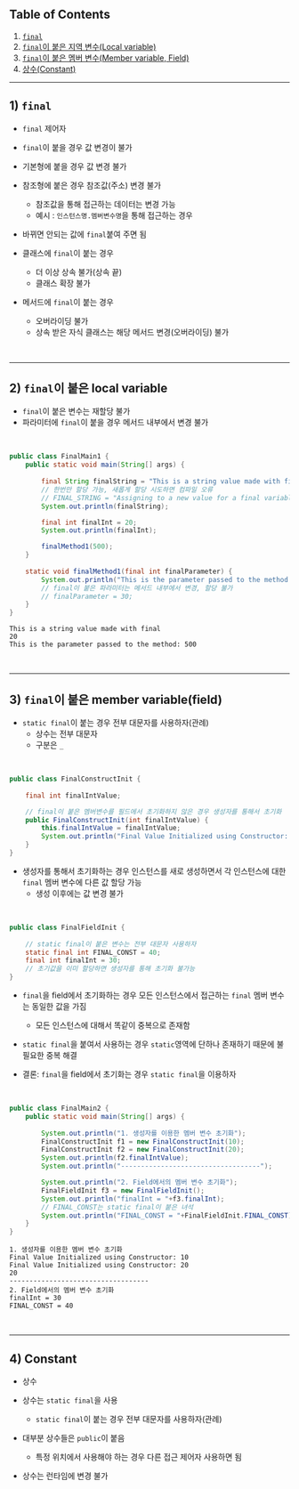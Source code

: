 ## Table of Contents

1. [`final`](https://github.com/seungki1011/Data-Engineering/tree/main/java/(013)%20Constant%2C%20final#1-final)
2. [`final`이 붙은 지역 변수(Local variable)](https://github.com/seungki1011/Data-Engineering/tree/main/java/(013)%20Constant%2C%20final#2-final%EC%9D%B4-%EB%B6%99%EC%9D%80-local-variable)
3. [`final`이 붙은 멤버 변수(Member variable, Field)](https://github.com/seungki1011/Data-Engineering/tree/main/java/(013)%20Constant%2C%20final#3-final%EC%9D%B4-%EB%B6%99%EC%9D%80-member-variablefield)
4. [상수(Constant)](https://github.com/seungki1011/Data-Engineering/tree/main/java/(013)%20Constant%2C%20final#4-constant)

---

## 1) ```final```

* ```final``` 제어자
* ```final```이 붙을 경우 값 변경이 불가
* 기본형에 붙을 경우 값 변경 불가



* 참조형에 붙은 경우 참조값(주소) 변경 불가
  * 참조값을 통해 접근하는 데이터는 변경 가능
  * 예시 : ```인스턴스명.멤버변수명```을 통해 접근하는 경우



* 바뀌면 안되는 값에 ```final```붙여 주면 됨
* 클래스에 ```final```이 붙는 경우
  * 더 이상 상속 불가(상속 끝)
  * 클래스 확장 불가



* 메서드에 ```final```이 붙는 경우
  * 오버라이딩 불가
  * 상속 받은 자식 클래스는 해당 메서드 변경(오버라이딩) 불가

<br>

---

## 2) `final`이 붙은 local variable

* ```final```이 붙은 변수는 재할당 불가
* 파라미터에 ```final```이 붙을 경우 메서드 내부에서 변경 불가

<br>

```java
public class FinalMain1 {
    public static void main(String[] args) {
      
        final String finalString = "This is a string value made with final";
        // 한번만 할당 가능, 새롭게 할당 시도하면 컴파일 오류
        // FINAL_STRING = "Assigning to a new value for a final variable is impossible";
        System.out.println(finalString);

        final int finalInt = 20;
        System.out.println(finalInt);

        finalMethod1(500);
    }
  
    static void finalMethod1(final int finalParameter) {
        System.out.println("This is the parameter passed to the method: "+finalParameter);
        // final이 붙은 파라미터는 메서드 내부에서 변경, 할당 불가
        // finalParameter = 30;
    }
}
```

```
This is a string value made with final
20
This is the parameter passed to the method: 500
```

<br>

---

## 3) `final`이 붙은 member variable(field)

* ```static final```이 붙는 경우 전부 대문자를 사용하자(관례)
  * 상수는 전부 대문자
  * 구분은 ```_```

<br>

```java
public class FinalConstructInit {
  
    final int finalIntValue;

    // final이 붙은 멤버변수를 필드에서 초기화하지 않은 경우 생성자를 통해서 초기화
    public FinalConstructInit(int finalIntValue) {
        this.finalIntValue = finalIntValue;
        System.out.println("Final Value Initialized using Constructor: "+this.finalIntValue);
    }
}
```

* 생성자를 통해서 초기화하는 경우 인스턴스를 새로 생성하면서 각 인스턴스에 대한 ```final``` 멤버 변수에 다른 값 할당 가능
  * 생성 이후에는 값 변경 불가

<br>

```java
public class FinalFieldInit {
  
    // static final이 붙은 변수는 전부 대문자 사용하자
    static final int FINAL_CONST = 40;
    final int finalInt = 30;
    // 초기값을 이미 할당하면 생성자를 통해 초기화 불가능
}
```

* ```final```을 field에서 초기화하는 경우 모든 인스턴스에서 접근하는 ```final``` 멤버 변수는 동일한 값을 가짐
  * 모든 인스턴스에 대해서 똑같이 중복으로 존재함



* ```static final```을 붙여서 사용하는 경우 ```static```영역에 단하나 존재하기 때문에 불필요한 중복 해결
* 결론: ```final```을 field에서 초기화는 경우 ```static final```을 이용하자

<br>

```java
public class FinalMain2 {
    public static void main(String[] args) {
      
        System.out.println("1. 생성자를 이용한 멤버 변수 초기화");
        FinalConstructInit f1 = new FinalConstructInit(10);
        FinalConstructInit f2 = new FinalConstructInit(20);
        System.out.println(f2.finalIntValue);
        System.out.println("-----------------------------------");

        System.out.println("2. Field에서의 멤버 변수 초기화");
        FinalFieldInit f3 = new FinalFieldInit();
        System.out.println("finalInt = "+f3.finalInt);
        // FINAL_CONST는 static final이 붙은 녀석
        System.out.println("FINAL_CONST = "+FinalFieldInit.FINAL_CONST);
    }
}
```

```
1. 생성자를 이용한 멤버 변수 초기화
Final Value Initialized using Constructor: 10
Final Value Initialized using Constructor: 20
20
-----------------------------------
2. Field에서의 멤버 변수 초기화
finalInt = 30
FINAL_CONST = 40
```

<br>

---

## 4) Constant

* 상수



* 상수는 ```static final```을 사용
  * ```static final```이 붙는 경우 전부 대문자를 사용하자(관례)



* 대부분 상수들은 ```public```이 붙음
  * 특정 위치에서 사용해야 하는 경우 다른 접근 제어자 사용하면 됨



* 상수는 런타임에 변경 불가